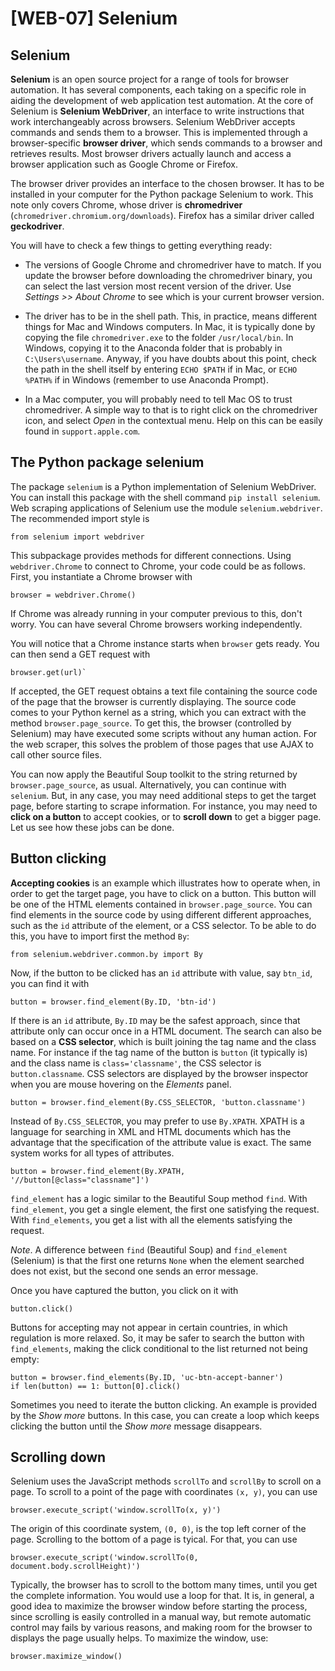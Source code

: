 # [WEB-07] Selenium

## Selenium 

**Selenium** is an open source project for a range of tools for browser automation. It has several components, each taking on a specific role in aiding the development of web application test automation. At the core of Selenium is **Selenium WebDriver**, an interface to write instructions that work interchangeably across browsers. Selenium WebDriver accepts commands and sends them to a browser. This is implemented through a browser-specific **browser driver**, which sends commands to a browser and retrieves results. Most browser drivers actually launch and access a browser application such as Google Chrome or Firefox.

The browser driver provides an interface to the chosen browser. It has to be installed in your computer for the Python package Selenium to work. This note only covers Chrome, whose driver is **chromedriver** (`chromedriver.chromium.org/downloads`). Firefox has a similar driver called **geckodriver**. 

You will have to check a few things to getting everything ready:

* The versions of Google Chrome and chromedriver have to match. If you update the browser before downloading the chromedriver binary, you can select the last version most recent version of the driver. Use *Settings >> About Chrome* to see which is your current browser version.

* The driver has to be in the shell path. This, in practice, means different things for Mac and Windows computers. In Mac, it is typically done by copying the file `chromedriver.exe` to the folder `/usr/local/bin`. In Windows, copying it to the Anaconda folder that is probably in `C:\Users\username`. Anyway, if you have doubts about this point, check the path in the shell itself by entering `ECHO $PATH` if in Mac, or `ECHO %PATH%` if in Windows (remember to use Anaconda Prompt).

* In a Mac computer, you will probably need to tell Mac OS to trust chromedriver. A simple way to that is to right click on the chromedriver icon, and select *Open* in the contextual menu. Help on this can be easily found in `support.apple.com`.

## The Python package selenium

The package `selenium` is a Python implementation of Selenium WebDriver. You can install this package with the shell command `pip install selenium`. Web scraping applications of Selenium use the module `selenium.webdriver`. The recommended import style is

```
from selenium import webdriver
```

This subpackage provides methods for different connections. Using `webdriver.Chrome` to connect to Chrome, your code could be as follows. First, you instantiate a Chrome browser with  

```
browser = webdriver.Chrome()
```

If Chrome was already running in your computer previous to this, don't worry. You can have several Chrome browsers working independently. 

You will notice that a Chrome instance starts when `browser` gets ready. You can then send a GET request with

```
browser.get(url)`
```

If accepted, the GET request obtains a text file containing the source code of the page that the browser is currently displaying. The source code comes to your Python kernel as a string, which you can extract with the method `browser.page_source`. To get this, the browser (controlled by Selenium) may have executed some scripts without any human action. For the web scraper, this solves the problem of those pages that use AJAX to call other source files.

You can now apply the Beautiful Soup toolkit to the string returned by `browser.page_source`, as usual. Alternatively, you can continue with `selenium`. But, in any case, you may need additional steps to get the target page, before starting to scrape information. For instance, you may need to **click on a button** to accept cookies, or to **scroll down** to get a bigger page. Let us see how these jobs can be done.

## Button clicking

**Accepting cookies** is an example which illustrates how to operate when, in order to get the target page, you have to click on a button. This button will be one of the HTML elements contained in `browser.page_source`. You can find elements in the source code by using different different approaches, such as the `id` attribute of the element, or a CSS selector. To be able to do this, you have to import first the method `By`:

```
from selenium.webdriver.common.by import By
```

Now, if the button to be clicked has an `id` attribute with value, say `btn_id`, you can find it with

```
button = browser.find_element(By.ID, 'btn-id')
```

If there is an `id` attribute, `By.ID` may be the safest approach, since that attribute only can occur once in a HTML document. The search can also be based on a **CSS selector**, which is built joining the tag name and the class name. For instance if the tag name of the button is `button` (it typically is) and the class name is `class='classname'`, the CSS selector is `button.classname`. CSS selectors are displayed by the browser inspector when you are mouse hovering on the *Elements* panel.  

```
button = browser.find_element(By.CSS_SELECTOR, 'button.classname')
```

Instead of `By.CSS_SELECTOR`, you may prefer to use `By.XPATH`. XPATH is a language for searching in XML and HTML documents which has the advantage that the specification of the attribute value is exact. The same system works for all types of attributes. 

```
button = browser.find_element(By.XPATH, '//button[@class="classname"]')
```

`find_element` has a logic similar to the Beautiful Soup method `find`. With `find_element`, you get a single element, the first one satisfying the request. With `find_elements`, you get a list with all the elements satisfying the request.

*Note*. A difference between `find` (Beautiful Soup) and `find_element` (Selenium) is that the first one returns `None` when the element searched does not exist, but the second one sends an error message.

Once you have captured the button, you click on it with

```
button.click()
```

Buttons for accepting may not appear in certain countries, in which regulation is more relaxed. So, it may be safer to search the button with `find_elements`, making the click conditional to the list returned not being empty:

```
button = browser.find_elements(By.ID, 'uc-btn-accept-banner')
if len(button) == 1: button[0].click()
```

Sometimes you need to iterate the button clicking. An example is provided by the *Show more* buttons. In this case, you can create a loop which keeps clicking the button until the *Show more* message disappears.   

## Scrolling down

Selenium uses the JavaScript methods `scrollTo` and `scrollBy` to scroll on a page. To scroll to a point of the page with coordinates `(x, y)`, you can use

```
browser.execute_script('window.scrollTo(x, y)')
```

The origin of this coordinate system, `(0, 0)`, is the top left corner of the page. Scrolling to the bottom of a page is tyical. For that, you can use

```
browser.execute_script('window.scrollTo(0, document.body.scrollHeight)')
```

Typically, the browser has to scroll to the bottom many times, until you get the complete information. You would use a loop for that. It is, in general, a good idea to maximize the browser window before starting the process, since scrolling is easily controlled in a manual way, but remote automatic control may fails by various reasons, and making room for the browser to displays the page usually helps. To maximize the window, use:

```
browser.maximize_window()
```
